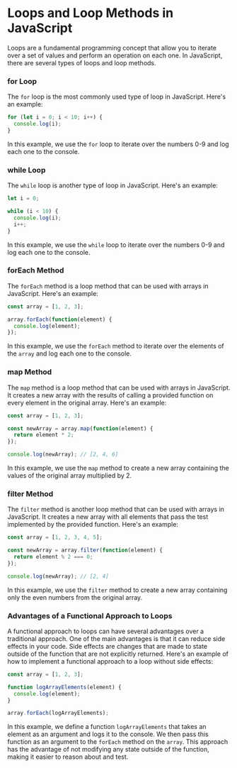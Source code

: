 # Loops and Loop Methods in JavaScript

Loops are a fundamental programming concept that allow you to iterate over a set of values and perform an operation on each one. In JavaScript, there are several types of loops and loop methods.

### for Loop

The `for` loop is the most commonly used type of loop in JavaScript. Here's an example:

```javascript
for (let i = 0; i < 10; i++) {
  console.log(i);
}
```

In this example, we use the `for` loop to iterate over the numbers 0-9 and log each one to the console.

### while Loop

The `while` loop is another type of loop in JavaScript. Here's an example:

```javascript
let i = 0;

while (i < 10) {
  console.log(i);
  i++;
}
```

In this example, we use the `while` loop to iterate over the numbers 0-9 and log each one to the console.

### forEach Method

The `forEach` method is a loop method that can be used with arrays in JavaScript. Here's an example:

```javascript
const array = [1, 2, 3];

array.forEach(function(element) {
  console.log(element);
});
```

In this example, we use the `forEach` method to iterate over the elements of the `array` and log each one to the console.

### map Method

The `map` method is a loop method that can be used with arrays in JavaScript. It creates a new array with the results of calling a provided function on every element in the original array. Here's an example:

```javascript
const array = [1, 2, 3];

const newArray = array.map(function(element) {
  return element * 2;
});

console.log(newArray); // [2, 4, 6]
```

In this example, we use the `map` method to create a new array containing the values of the original array multiplied by 2.

### filter Method

The `filter` method is another loop method that can be used with arrays in JavaScript. It creates a new array with all elements that pass the test implemented by the provided function. Here's an example:

```javascript
const array = [1, 2, 3, 4, 5];

const newArray = array.filter(function(element) {
  return element % 2 === 0;
});

console.log(newArray); // [2, 4]
```

In this example, we use the `filter` method to create a new array containing only the even numbers from the original array.

### Advantages of a Functional Approach to Loops

A functional approach to loops can have several advantages over a traditional approach. One of the main advantages is that it can reduce side effects in your code. Side effects are changes that are made to state outside of the function that are not explicitly returned. Here's an example of how to implement a functional approach to a loop without side effects:

```javascript
const array = [1, 2, 3];

function logArrayElements(element) {
  console.log(element);
}

array.forEach(logArrayElements);
```

In this example, we define a function `logArrayElements` that takes an element as an argument and logs it to the console. We then pass this function as an argument to the `forEach` method on the `array`. This approach has the advantage of not modifying any state outside of the function, making it easier to reason about and test.
